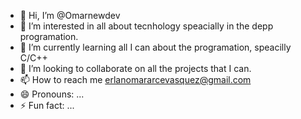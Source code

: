 - 👋 Hi, I’m @Omarnewdev
- 👀 I’m interested in all about tecnhology speacially in the depp programation.
- 🌱 I’m currently learning all I can about the programation, speacilly C/C++
- 💞️ I’m looking to collaborate on all the projects that I can.
- 📫 How to reach me erlanomararcevasquez@gmail.com
- 😄 Pronouns: ...
- ⚡ Fun fact: ...

<!---
Omarnewdev/Omarnewdev is a ✨ special ✨ repository because its `README.md` (this file) appears on your GitHub profile.
You can click the Preview link to take a look at your changes.
--->
